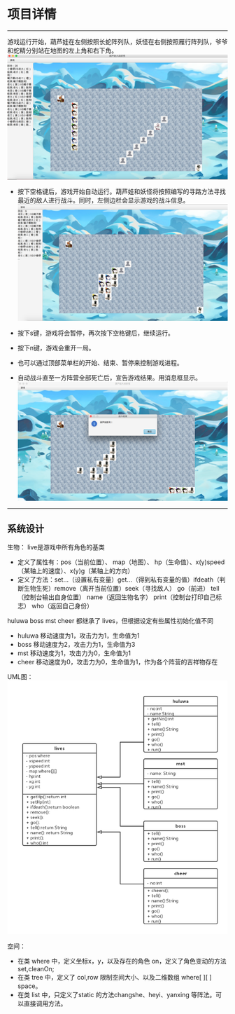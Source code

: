 ﻿# 项目详情
---
游戏运行开始，葫芦娃在左侧按照长蛇阵列队，妖怪在右侧按照雁行阵列队，爷爷和蛇精分别站在地图的左上角和右下角。
![avatar](/mdpic/start.png)

- 按下空格键后，游戏开始自动运行。葫芦娃和妖怪将按照编写的寻路方法寻找最近的敌人进行战斗。同时，左侧边栏会显示游戏的战斗信息。
![avatar](/mdpic/ing.png)

- 按下s键，游戏将会暂停，再次按下空格键后，继续运行。
- 按下n键，游戏会重开一局。
- 也可以通过顶部菜单栏的开始、结束、暂停来控制游戏进程。
- 自动战斗直至一方阵营全部死亡后，宣告游戏结果。用消息框显示。
![avatar](/mdpic/end.png)

---
## 系统设计
生物：
live是游戏中所有角色的基类
- 定义了属性有：pos（当前位置）、 map（地图）、 hp（生命值）、x(y)speed（某轴上的速度）、x(y)g（某轴上的方向）
- 定义了方法：set...（设置私有变量）get...（得到私有变量的值）ifdeath（判断生物生死）remove（离开当前位置）seek（寻找敌人） go（前进） tell（控制台输出自身位置） name（返回生物名字） print（控制台打印自己标志） who（返回自己身份）

huluwa boss mst cheer 都继承了 lives，但根据设定有些属性初始化值不同
- huluwa 移动速度为1，攻击力为1，生命值为1
- boss 移动速度为2，攻击力为1，生命值为3
- mst 移动速度为1，攻击力为0，生命值为1
- cheer 移动速度为0，攻击力为0，生命值为1，作为各个阵营的吉祥物存在

UML图：
![avatar](/mdpic/uml.png)

空间：
- 在类 where 中，定义坐标x，y，以及存在的角色 on，定义了角色变动的方法set,cleanOn;
- 在类 tree 中，定义了 col,row 限制空间大小、以及二维数组 where[ ][ ] space。
- 在类 list 中，只定义了static 的方法changshe、heyi、yanxing 等阵法。可以直接调用方法。


